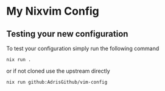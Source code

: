 # My Nixvim Config

## Testing your new configuration

To test your configuration simply run the following command

```
nix run .
```
or if not cloned use the upstream directly

```
nix run github:AdrisGithub/vim-config
```

